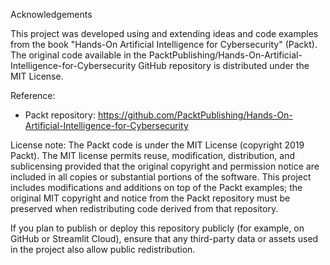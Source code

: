 Acknowledgements

This project was developed using and extending ideas and code examples from the
book "Hands-On Artificial Intelligence for Cybersecurity" (Packt). The original
code available in the PacktPublishing/Hands-On-Artificial-Intelligence-for-Cybersecurity
GitHub repository is distributed under the MIT License.

Reference:
- Packt repository: https://github.com/PacktPublishing/Hands-On-Artificial-Intelligence-for-Cybersecurity

License note:
The Packt code is under the MIT License (copyright 2019 Packt). The MIT
license permits reuse, modification, distribution, and sublicensing provided
that the original copyright and permission notice are included in all copies
or substantial portions of the software. This project includes modifications
and additions on top of the Packt examples; the original MIT copyright and
notice from the Packt repository must be preserved when redistributing code
derived from that repository.

If you plan to publish or deploy this repository publicly (for example,
on GitHub or Streamlit Cloud), ensure that any third-party data or assets
used in the project also allow public redistribution.
